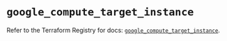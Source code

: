 # `google_compute_target_instance`

Refer to the Terraform Registry for docs: [`google_compute_target_instance`](https://registry.terraform.io/providers/hashicorp/google/6.11.1/docs/resources/compute_target_instance).
